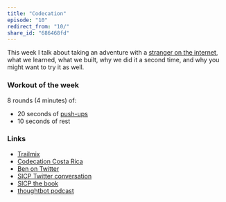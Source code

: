 ```yaml
---
title: "Codecation"
episode: "10"
redirect_from: "10/"
share_id: "686468fd"
---
```


This week I talk about taking an adventure with a [stranger on the internet](https://twitter.com/r00k), what we learned, what we built, why we did it a second time, and why you might want to try it as well.

### Workout of the week

8 rounds (4 minutes) of:

- 20 seconds of [push-ups](https://www.youtube.com/watch?v=M1IfJmVjKW0)
- 10 seconds of rest

### Links

- [Trailmix](https://www.trailmix.life/)
- [Codecation Costa Rica](http://codecation.github.io/2014-02-clojure-rica/)
- [Ben on Twitter](https://twitter.com/r00k)
- [SICP Twitter conversation](https://twitter.com/r00k/status/382706978977742848)
- [SICP the book](https://mitpress.mit.edu/sicp/full-text/book/book.html)
- [thoughtbot podcast](http://podcasts.thoughtbot.com/giantrobots)
